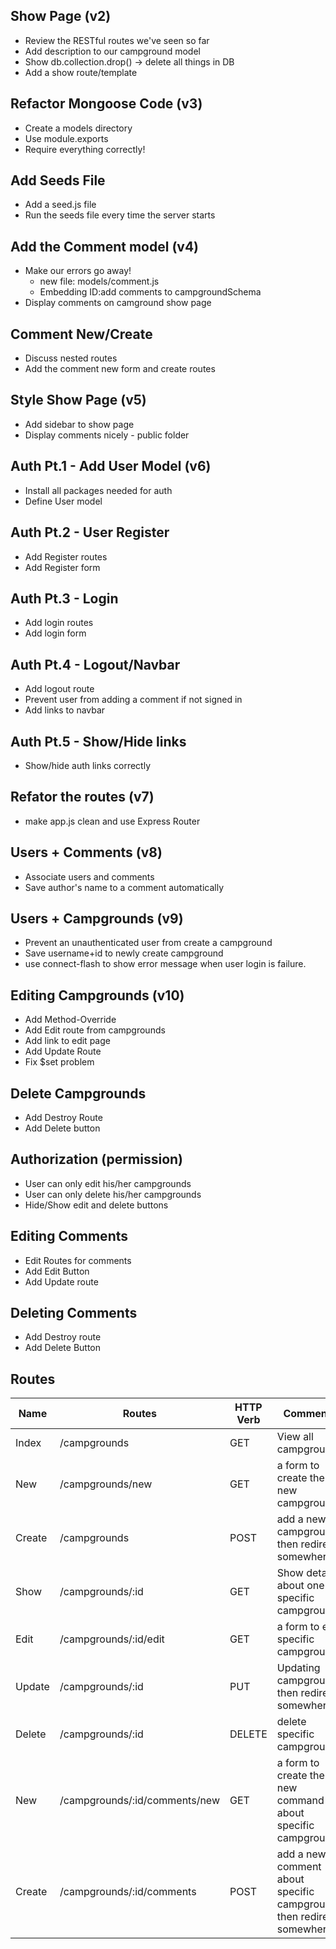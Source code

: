 ## Show Page (v2)
* Review the RESTful routes we've seen so far
* Add description to our campground model
* Show db.collection.drop() -> delete all things in DB
* Add a show route/template

## Refactor Mongoose Code (v3)
* Create a models directory
* Use module.exports
* Require everything correctly!

## Add Seeds File
* Add a seed.js file
* Run the seeds file every time the server starts

## Add the Comment model (v4)
* Make our errors go away!
	* new file: models/comment.js
	* Embedding ID:add comments to campgroundSchema
* Display comments on camground show page

## Comment New/Create 
* Discuss nested routes
* Add the comment new form and create routes

## Style Show Page (v5)
* Add sidebar to show page
* Display comments nicely - public folder

## Auth Pt.1 - Add User Model (v6)
* Install all packages needed for auth
* Define User model

## Auth Pt.2 - User Register
* Add Register routes
* Add Register form

## Auth Pt.3 - Login
* Add login routes
* Add login form

## Auth Pt.4 - Logout/Navbar
* Add logout route
* Prevent user from adding a comment if not signed in
* Add links to navbar

## Auth Pt.5 - Show/Hide links
* Show/hide auth links correctly

## Refator the routes (v7)
* make app.js clean and use Express Router

## Users + Comments (v8)
* Associate users and comments
* Save author's name to a comment automatically

## Users + Campgrounds (v9)
* Prevent an unauthenticated user from create a campground
* Save username+id to newly create campground
* use connect-flash to show error message when user login is failure.

## Editing Campgrounds (v10)
* Add Method-Override
* Add Edit route from campgrounds
* Add link to edit page
* Add Update Route
* Fix $set problem

## Delete Campgrounds
* Add Destroy Route
* Add Delete button

## Authorization (permission)
* User can only edit his/her campgrounds
* User can only delete his/her campgrounds
* Hide/Show edit and delete buttons

## Editing Comments
* Edit Routes for comments
* Add Edit Button
* Add Update route

## Deleting Comments
* Add Destroy route
* Add Delete Button

## Routes
| Name   | Routes                        | HTTP Verb | Comments                                                             |
|--------|-------------------------------|-----------|----------------------------------------------------------------------|
| Index  | /campgrounds                  | GET       | View all campgrounds                                                 |
| New    | /campgrounds/new              | GET       | a form to create the new campground                                  |
| Create | /campgrounds                  | POST      | add a new campground, then redirect somewhere                        |
| Show   | /campgrounds/:id              | GET       | Show details about one specific campground                           |
| Edit   | /campgrounds/:id/edit         | GET       | a form to edit specific campground                                   |
| Update | /campgrounds/:id              | PUT       | Updating campground, then redirect somewhere                         |
| Delete | /campgrounds/:id              | DELETE    | delete specific campground                                           |
| New    | /campgrounds/:id/comments/new | GET       | a form to create the new command about specific campground           |
| Create | /campgrounds/:id/comments     | POST      | add a new comment about specific campground, then redirect somewhere |